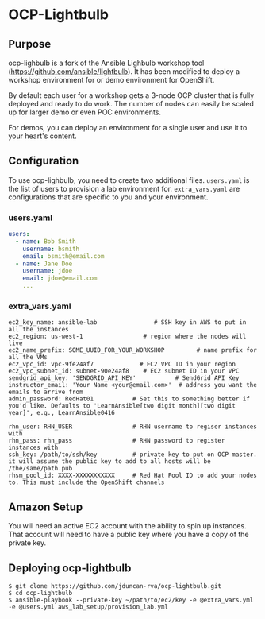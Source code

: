 # OCP-Lightbulb

## Purpose

ocp-lighbulb is a fork of the Ansible Lighbulb workshop tool (https://github.com/ansible/lightbulb). It has been modified to deploy a workshop environment for or demo environment for OpenShift.

By default each user for a workshop gets a 3-node OCP cluster that is fully deployed and ready to do work. The number of nodes can easily be scaled up for larger demo or even POC environments.

For demos, you can deploy an environment for a single user and use it to your heart's content.

## Configuration

To use ocp-lighbulb, you need to create two additional files. `users.yaml` is the list of users to provision a lab environment for. `extra_vars.yaml` are configurations that are specific to you and your environment.

### users.yaml

```yaml
users:
  - name: Bob Smith
    username: bsmith
    email: bsmith@email.com
  - name: Jane Doe
    username: jdoe
    email: jdoe@email.com
    ...
```

### extra_vars.yaml

```
ec2_key_name: ansible-lab                # SSH key in AWS to put in all the instances
ec2_region: us-west-1                 # region where the nodes will live
ec2_name_prefix: SOME_UUID_FOR_YOUR_WORKSHOP         # name prefix for all the VMs
ec2_vpc_id: vpc-9fe24af7             # EC2 VPC ID in your region
ec2_vpc_subnet_id: subnet-90e24af8    # EC2 subnet ID in your VPC
sendgrid_api_key: 'SENDGRID_API_KEY'           # SendGrid API Key
instructor_email: 'Your Name <your@email.com>'  # address you want the emails to arrive from
admin_password: RedHat01           # Set this to something better if you'd like. Defaults to 'LearnAnsible[two digit month][two digit year]', e.g., LearnAnsible0416

rhn_user: RHN_USER                 # RHN username to regiser instances with
rhn_pass: rhn_pass                 # RHN password to register instances with
ssh_key: /path/to/ssh/key          # private key to put on OCP master. it will assume the public key to add to all hosts will be /the/same/path.pub
rhsm_pool_id: XXXX-XXXXXXXXXXX     # Red Hat Pool ID to add your nodes to. This must include the OpenShift channels
```

## Amazon Setup

You will need an active EC2 account with the ability to spin up instances. That account will need to have a public key where you have a copy of the private key.

## Deploying ocp-lightbulb

```
$ git clone https://github.com/jduncan-rva/ocp-lightbulb.git
$ cd ocp-lightbulb
$ ansible-playbook --private-key ~/path/to/ec2/key -e @extra_vars.yml -e @users.yml aws_lab_setup/provision_lab.yml
```
